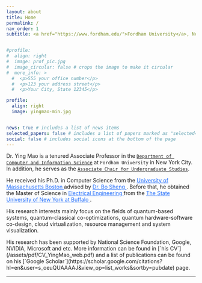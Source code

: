 ```yaml
---
layout: about
title: Home
permalink: /
nav_order: 1
subtitle: <a href="https://www.fordham.edu/">Fordham University</a>, New York, NY.


#profile:
#  align: right
#  image: prof_pic.jpg
#  image_circular: false # crops the image to make it circular
#  more_info: >
  #  <p>555 your office number</p>
  #  <p>123 your address street</p>
  #  <p>Your City, State 12345</p>

profile:
  align: right
  image: yingmao-min.jpg


news: true # includes a list of news items
selected_papers: false # includes a list of papers marked as "selected={true}"
social: false # includes social icons at the bottom of the page
---
```



Dr. Ying Mao
is a tenured Associate Professor in the [`Department of Computer and
Information Science`](https://www.fordham.edu/academics/departments/computer-and-information-science/)
at `Fordham University` in New York City.
In addition, he serves as the [`Associate Chair for Undergraduate Studies`](https://www.fordham.edu/academics/departments/computer-and-information-science/faculty-and-administration/).

<p></p>
He received his Ph.D. in Computer Science from the
<a href="https://www.umb.edu" style="color:#216DFC">University of Massachusetts Boston </a>
advised by <a href="https://www.cs.umb.edu/~shengbo/" style="color:#216DFC"> Dr. Bo Sheng </a>.
Before that, he obtained the Master of Science in <a href="http://engineering.buffalo.edu/ee.html" style="color:#216DFC"> Electrical Engineering </a> from the
<a href="http://www.buffalo.edu/" style="color:#216DFC"> The State University of New York at Buffalo </a>.

 <p></p>
 His research interests mainly focus on the fields of quantum-based systems, quantum-classical co-optimizations, quantum hardware-software co-design,
 cloud virtualization, resource management and system visualization. 
 
 <p></p>
 His research has been supported by National Science Foundation, Google, NVIDIA, Microsoft and etc. More information can be found in [`his CV`](/assets/pdf/CV_YingMao_web.pdf) and a list of publications can be found on his [`Google Scholar`](https://scholar.google.com/citations?hl=en&user=s_oeuQUAAAAJ&view_op=list_works&sortby=pubdate) page.

-------------------------------

<!--
---
<p></p>
 <div align="justify">
 <img src="/assets/img/new-icon.png" alt="New Icon" style="width:50px;height:27px;">
 <strong>[Opportunities]:</strong>
 <a style="color:#FC2146"> Our team has Ph.D. openings with full financial supports. </a> We are looking for self-motivated students to work on quantum-classical system designs, optimizations and applications. Please find our Ph.D. in Computer Science program from this link. You are encouraged to contact me through email if interested.
 </div>
---
-->